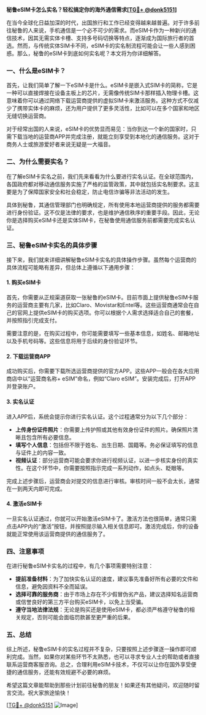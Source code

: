 **秘鲁eSIM卡怎么实名？轻松搞定你的海外通信需求[[TG💪+ @donk5151](https://t.me/s/donk5151)]**

在当今全球化日益加深的时代，出国旅行和工作已经变得越来越普遍。对于许多前往秘鲁的人来说，手机通信是一个必不可少的需求。而eSIM卡作为一种新兴的通信技术，因其无需实体卡槽、支持多号码切换等特点，逐渐成为国际旅行者的首选。然而，与传统实体SIM卡不同，eSIM卡的实名制流程可能会让一些人感到困惑。那么，秘鲁的eSIM卡到底如何实名呢？本文将为你详细解答。

### 一、什么是eSIM卡？

首先，让我们简单了解一下eSIM卡是什么。eSIM卡是嵌入式SIM卡的简称，它是一种可以直接焊接在设备主板上的芯片，无需像传统SIM卡那样插入物理卡槽。这意味着你可以通过网络下载运营商提供的虚拟SIM卡来激活服务。这种方式不仅减少了携带实体卡的麻烦，还为用户提供了更多灵活性，比如可以在多个国家和地区无缝切换运营商。

对于经常出国的人来说，eSIM卡的优势显而易见：当你到达一个新的国家时，只需下载当地的运营商APP并完成注册，就能立刻享受到本地化的通信服务。这对于商务人士或旅游爱好者来说无疑是一大福音。

### 二、为什么需要实名？

在了解eSIM卡实名之前，我们先来看看为什么要进行实名认证。在全球范围内，各国政府都对移动通信服务实施了严格的监管政策，其中就包括实名制要求。这主要是为了保障国家安全和社会稳定，防止电信诈骗等非法活动的发生。

具体到秘鲁，其通信管理部门也明确规定，所有使用本地运营商提供的服务都需要进行身份验证。这不仅是法律的要求，也是维护通信秩序的重要手段。因此，无论你是选择购买eSIM卡还是实体SIM卡，在秘鲁使用通信服务前都需要完成实名认证。

### 三、秘鲁eSIM卡实名的具体步骤

接下来，我们就来详细讲解秘鲁eSIM卡实名的具体操作步骤。虽然每个运营商的具体流程可能略有差异，但总体上遵循以下通用步骤：

#### 1. 购买eSIM卡

首先，你需要从正规渠道获取一张秘鲁的eSIM卡。目前市面上提供秘鲁eSIM卡服务的运营商主要有几家，比如Claro、Movistar和Entel等。这些运营商通常会在自己的官网上提供eSIM卡的购买选项。你可以根据个人需求选择适合自己的套餐，并按照指引完成支付。

需要注意的是，在购买过程中，你可能需要填写一些基本信息，如姓名、邮箱地址以及手机号码等。这些信息将用于后续的身份验证环节。

#### 2. 下载运营商APP

成功购买后，你需要下载所选运营商提供的官方APP。这些APP一般会在各大应用商店中以“运营商名称+ eSIM”命名，例如“Claro eSIM”。安装完成后，打开APP并登录账户。

#### 3. 实名认证

进入APP后，系统会提示你进行实名认证。这个过程通常分为以下几个部分：

- **上传身份证件照片**：你需要上传护照或其他有效身份证件的照片。确保照片清晰且包含所有必要信息。
- **填写个人信息**：包括但不限于姓名、出生日期、国籍等。务必保证填写的信息与证件上的内容一致。
- **视频认证**：部分运营商可能会要求你进行视频认证，以进一步核实身份的真实性。在这个环节中，你需要按照指示完成一系列动作，如点头、眨眼等。

完成上述步骤后，运营商会对提交的信息进行审核。审核时间一般不会太长，通常在一到两天内即可完成。

#### 4. 激活eSIM卡

一旦实名认证通过，你就可以开始激活eSIM卡了。激活方法也很简单，通常只需点击APP内的“激活”按钮，并按照提示输入相关信息即可。激活完成后，你的设备就能正常使用该运营商提供的通信服务了。

### 四、注意事项

在进行秘鲁eSIM卡实名的过程中，有几个事项需要特别注意：

- **提前准备材料**：为了加快实名认证的速度，建议事先准备好所有必要的文件和信息，避免因资料不全而延误。
- **选择可靠的服务商**：由于市场上存在不少假冒伪劣产品，建议选择知名运营商或信誉良好的第三方平台购买eSIM卡，以免上当受骗。
- **遵守当地法律法规**：无论是购买还是使用eSIM卡，都必须严格遵守秘鲁的相关规定，否则可能会面临罚款甚至更严重的后果。

### 五、总结

综上所述，秘鲁eSIM卡的实名过程并不复杂，只要按照上述步骤逐一操作即可顺利完成。当然，如果你对某些环节不太熟悉，也可以寻求专业人士的帮助或者直接联系运营商客服咨询。总之，合理利用eSIM卡技术，不仅可以让你在国外享受便捷的通信服务，还能有效规避不必要的麻烦。

希望这篇文章能帮助到那些计划前往秘鲁的朋友！如果还有其他疑问，欢迎随时留言交流。祝大家旅途愉快！

[[TG💪+ @donk5151](https://t.me/s/donk5151) ![Image](https://i.postimg.cc/rwNCRYN7/Snipaste-2025-04-30-17-27-05.png)]